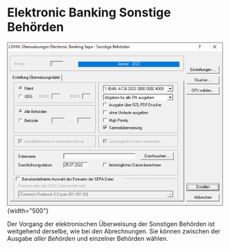 # Elektronic Banking Sonstige Behörden

![Image](<img/image213.png>){width="500"}

Der Vorgang der elektronischen Überweisung der Sonstigen Behörden ist weitgehend derselbe, wie bei den Abrechnungen. Sie können zwischen der Ausgabe *aller Behörden* und einzelner Behörden wählen.

